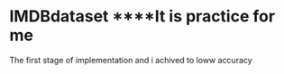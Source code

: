 # IMDBdataset ****It is practice for me 
The first stage of implementation  and i achived to loww accuracy
